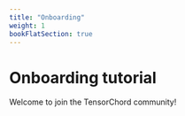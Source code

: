 ```yaml
---
title: "Onboarding"
weight: 1
bookFlatSection: true
---
```


# Onboarding tutorial

Welcome to join the TensorChord community!

